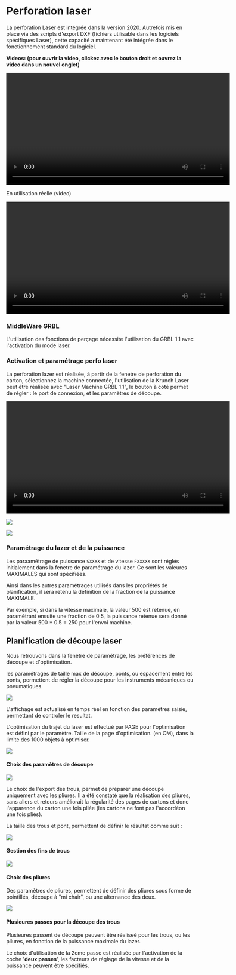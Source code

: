# Perforation laser



La perforation Laser est intégrée dans la version 2020. Autrefois mis en place via des scripts d'export DXF (fichiers utilisable dans les logiciels spécifiques Laser), cette capacité a maintenant été intégrée dans le fonctionnement standard du logiciel.



__Videos: (pour ouvrir la video, clickez avec le bouton droit et ouvrez la video dans un nouvel onglet)__

<video controls width="600" autoplay="true">
   <source src="../2020-09_preview_lazer_aprint2020.mp4" />
</video>







En utilisation réelle (video)

<video controls width="600" autoplay="true">
   <source src="../video-1600703608.mp4" />
</video>





### MiddleWare GRBL

L'utilisation des fonctions de perçage nécessite l'utilisation du GRBL 1.1 avec l'activation du mode laser. 



### Activation et paramétrage perfo laser

La perforation lazer est réalisée, à partir de la fenetre de perforation du carton, sélectionnez la machine connectée, l'utilisation de la Krunch Laser peut être réalisée avec "Laser Machine GRBL 1.1", le bouton à coté permet de régler : le port de connexion, et les paramètres de découpe.

<video controls width="600" autoplay="true">
   <source src="../create_instrument.mp4" />
</video>

![](k2.png)



![](k2bis.png)





### Paramétrage du lazer et de la puissance

Les paraamétrage de puissance `SXXXX`  et de vitesse `FXXXXX` sont réglés initialement dans la fenetre de paramétrage du lazer. Ce sont les valeures MAXIMALES qui sont spécifiées.

Ainsi dans les autres paramétrages utilisés dans les propriétés de planification, il sera retenu la définition de la fraction de la puissance MAXIMALE.

Par exemple, si dans la vitesse maximale, la valeur 500 est retenue, en paramétrant ensuite une fraction de 0.5, la puissance retenue sera donné par la valeur 500 * 0.5 = 250 pour l'envoi machine.





## Planification de découpe laser



Nous retrouvons dans la fenêtre de paramétrage, les préférences de découpe et d'optimisation.

les paramétrages de taille max de découpe, ponts, ou espacement entre les ponts, permettent de régler la découpe pour les instruments mécaniques ou pneumatiques. 



![](l1.png)

L'affichage est actualisé en temps réel en fonction des paramètres saisie, permettant de controler le resultat.

L'optimisation du trajet du laser est effectué par PAGE pour l'optimisation est défini par le paramètre. Taille de la page d'optimisation. (en CM), dans la limite des 1000 objets à optimiser.

![](k6.png)





#### Choix des paramètres de découpe



![](l2.png)

Le choix de l'export des trous, permet de préparer une découpe uniquement avec les pliures. Il a été constaté que la réalisation des pliures, sans allers et retours améliorait la régularité des pages de cartons et donc l'apparence du carton une fois pliée (les cartons ne font pas l'accordéon une fois pliés).

La taille des trous et pont, permettent de définir le résultat comme suit :

![](SchemaTransformationPneumatique.png)



#### Gestion des fins de trous

![](SchemaTransformationPneumatique_dernier_trou.png)





#### Choix des pliures

Des paramètres de pliures, permettent de définir des pliures sous forme de pointillés, découpe à "mi chair", ou une alternance des deux. 

![](l3.png)



#### Plusieures passes pour la découpe des trous

Plusieures passent de découpe peuvent être réaliseé pour les trous, ou les pliures, en fonction de la puissance maximale du lazer.

Le choix d'utilisation de la 2eme passe est réalisée par l'activation de la coche '**deux passes**', les facteurs de réglage de la vitesse et de la puissance peuvent être spécifiés. 